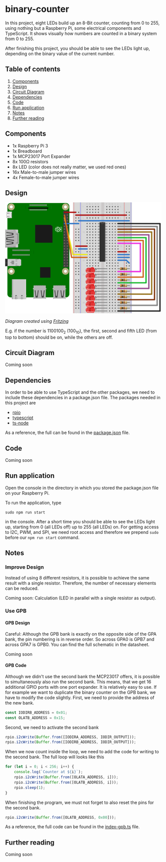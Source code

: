 # binary-counter
In this project, eight LEDs build up an 8-Bit counter, counting from 0 to 255, using nothing but a Raspberry Pi, some 
electrical components and TypeScript.
It shows visually how numbers are counted in a binary system from 0 to 255.

After finishing this project, you should be able to see the LEDs light up, depending on the binary value of the current 
number.

## Table of contents
1. [Components](#components)
2. [Design](#design)
3. [Circuit Diagram](#circuit-diagram)
4. [Dependencies](#dependencies)
5. [Code](#code)
6. [Run application](#run-application)
7. [Notes](#notes)
8. [Further reading](#further-reading)

## Components
- 1x Raspberry Pi 3
- 1x Breadboard
- 1x MCP23017 Port Expander
- 8x 100&Omega; resistors
- 8x LED (color does not really matter, we used red ones)
- 16x Male-to-male jumper wires
- 4x Female-to-male jumper wires

## Design

![Fritzing diagram of the binary counter example](./images/binary-counter.svg)

*Diagram created using [Fritzing](https://fritzing.org/home/)*

E.g. if the number is 1100100<sub>2</sub> (100<sub>10</sub>), the first, second and fifth LED (from top to bottom) should be on, while the others are off.

## Circuit Diagram
Coming soon

## Dependencies
In order to be able to use TypeScript and the other packages, we need to include these dependencies in a package.json file.
The packages needed in this project are

- [rpio](https://www.npmjs.com/package/rpio)
- [typescript](https://www.npmjs.com/package/typescript)
- [ts-node](https://www.npmjs.com/package/ts-node)

As a reference, the full can be found in the [package.json](./package.json) file.

## Code
Coming soon

## Run application
Open the console in the directory in which you stored the package.json file on your Raspberry Pi.

To run the application, type
```shell script
sudo npm run start
```
in the console.
After a short time you should be able to see the LEDs light up, starting from 0 (all LEDs off) up to 255 (all LEDs) on.
For getting access to I2C, PWM, and SPI, we need root access and therefore we prepend `sudo` before our `npm run start` 
command.

## Notes
### Improve Design
Instead of using 8 different resistors, it is possible to achieve the same result with a single resistor.
Therefore, the number of necessary elements can be reduced.

Coming soon: Calculation (LED in parallel with a single resistor as output). 

### Use GPB

#### GPB Design
Careful: Although the GPB bank is exactly on the opposite side of the GPA bank, the pin numbering is in reverse order.
So across GPA0 is GPB7 and across GPA7 is GPB0. 
You can find the full schematic in the datasheet.

Coming soon

#### GPB Code

Although we didn't use the second bank the MCP23017 offers, it is possible to simultaneously also run the second bank.
This means, that we get 16 additional GPIO ports with one port expander.
It is relatively easy to use.
If for example we want to duplicate the binary counter on the GPB bank, we have to modify the code slightly.
First, we need to provide the address of the new bank.
```typescript
const IODIRB_ADDRESS = 0x01;
const OLATB_ADDRESS = 0x15;
```
Second, we need to activate the second bank
```typescript
rpio.i2cWrite(Buffer.from([IODIRA_ADDRESS, IODIR_OUTPUT]));
rpio.i2cWrite(Buffer.from([IODIRB_ADDRESS, IODIR_OUTPUT]));
```
When we now count inside the loop, we need to add the code for writing to the second bank.
The full loop will looks like this
```typescript
for (let i = 0; i < 256; i++) {
    console.log(`Counter at ${i}`);
    rpio.i2cWrite(Buffer.from([OLATA_ADDRESS, i]));
    rpio.i2cWrite(Buffer.from([OLATB_ADDRESS, i]));
    rpio.sleep(1);
}
```
When finishing the program, we must not forget to also reset the pins for the second bank.
```typescript
rpio.i2cWrite(Buffer.from([OLATB_ADDRESS, 0x00]));
``` 

As a reference, the full code can be found in the [index-gpb.ts](./src/index-gpb.ts) file.

## Further reading
Coming soon
